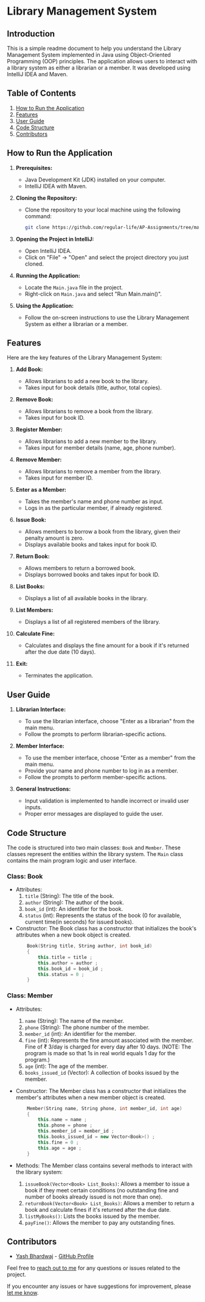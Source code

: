 # Library Management System

## Introduction
This is a simple readme document to help you understand the Library Management System implemented in Java using Object-Oriented Programming (OOP) principles. The application allows users to interact with a library system as either a librarian or a member. It was developed using IntelliJ IDEA and Maven.

## Table of Contents
1. [How to Run the Application](#how-to-run-the-application)
2. [Features](#features)
3. [User Guide](#user-guide)
4. [Code Structure](#code-structure)
5. [Contributors](#contributors)

## How to Run the Application
1. **Prerequisites:**
   - Java Development Kit (JDK) installed on your computer.
   - IntelliJ IDEA with Maven.

2. **Cloning the Repository:**
   - Clone the repository to your local machine using the following command:
     ```bash
     git clone https://github.com/regular-life/AP-Assignments/tree/main/Library%20Management%20System
     ```

3. **Opening the Project in IntelliJ:**
   - Open IntelliJ IDEA.
   - Click on "File" -> "Open" and select the project directory you just cloned.

4. **Running the Application:**
   - Locate the `Main.java` file in the project.
   - Right-click on `Main.java` and select "Run Main.main()".

5. **Using the Application:**
   - Follow the on-screen instructions to use the Library Management System as either a librarian or a member.

## Features
Here are the key features of the Library Management System:

1. **Add Book:**
   - Allows librarians to add a new book to the library.
   - Takes input for book details (title, author, total copies).

2. **Remove Book:**
   - Allows librarians to remove a book from the library.
   - Takes input for book ID.

3. **Register Member:**
   - Allows librarians to add a new member to the library.
   - Takes input for member details (name, age, phone number).

4. **Remove Member:**
   - Allows librarians to remove a member from the library.
   - Takes input for member ID.

5. **Enter as a Member:**
   - Takes the member's name and phone number as input.
   - Logs in as the particular member, if already registered.

6. **Issue Book:**
   - Allows members to borrow a book from the library, given their penalty amount is zero.
   - Displays available books and takes input for book ID.

7. **Return Book:**
   - Allows members to return a borrowed book.
   - Displays borrowed books and takes input for book ID.

8. **List Books:**
   - Displays a list of all available books in the library.

9. **List Members:**
   - Displays a list of all registered members of the library.

10. **Calculate Fine:**
    - Calculates and displays the fine amount for a book if it's returned after the due date (10 days).

11. **Exit:**
    - Terminates the application.


## User Guide
1. **Librarian Interface:**
   - To use the librarian interface, choose "Enter as a librarian" from the main menu.
   - Follow the prompts to perform librarian-specific actions.

2. **Member Interface:**
   - To use the member interface, choose "Enter as a member" from the main menu.
   - Provide your name and phone number to log in as a member.
   - Follow the prompts to perform member-specific actions.

3. **General Instructions:**
   - Input validation is implemented to handle incorrect or invalid user inputs.
   - Proper error messages are displayed to guide the user.

## Code Structure
The code is structured into two main classes: `Book` and `Member`. These classes represent the entities within the library system. The `Main` class contains the main program logic and user interface.

### Class: Book

   - Attributes:
     1. `title` (String): The title of the book.
     2. `author` (String): The author of the book.
     3. `book_id` (int): An identifier for the book.
     4. `status` (int): Represents the status of the book (0 for available, current time(in seconds) for issued books).
  - Constructor:
     The Book class has a constructor that initializes the book's attributes when a new book object is created.
      ```cpp
          Book(String title, String author, int book_id)
          {
              this.title = title ;
              this.author = author ;
              this.book_id = book_id ;
              this.status = 0 ;
          }
      ```

### Class: Member
  - Attributes:
    1. `name` (String): The name of the member.
    2. `phone` (String): The phone number of the member.
    3. `member_id` (int): An identifier for the member.
    4. `fine` (int): Represents the fine amount associated with the member. Fine of ₹ 3/day is charged for every day after 10 days. (NOTE: The program is made so that 1s in real world equals 1 day for the program.)
    5. `age` (int): The age of the member.
    6. `books_issued_id` (Vector<Book>): A collection of books issued by the member.
  - Constructor:
    The Member class has a constructor that initializes the member's attributes when a new member object is created.
    ```cpp
        Member(String name, String phone, int member_id, int age)
        {
            this.name = name ;
            this.phone = phone ;
            this.member_id = member_id ;
            this.books_issued_id = new Vector<Book>() ;
            this.fine = 0 ;
            this.age = age ;
        }
    ```
  - Methods:
    The Member class contains several methods to interact with the library system:

    1. `issueBook(Vector<Book> List_Books)`: Allows a member to issue a book if they meet certain conditions (no outstanding fine and number of books already issued is not more than one).
    2. `returnBook(Vector<Book> List_Books)`: Allows a member to return a book and calculate fines if it's returned after the due date.
    3. `listMyBooks()`: Lists the books issued by the member.
    4. `payFine()`: Allows the member to pay any outstanding fines.


## Contributors
- [Yash Bhardwaj](https://linktr.ee/yash_04) - [GitHub Profile](https://github.com/regular-life)

Feel free to [reach out to me](mailto:yash22586@iiitd.ac.in) for any questions or issues related to the project.

If you encounter any issues or have suggestions for improvement, please [let me know](mailto:yash22586@iiitd.ac.in).
